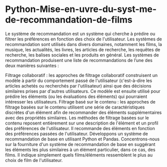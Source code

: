 # Python-Mise-en-uvre-du-syst-me-de-recommandation-de-films

Le système de recommandation est un système qui cherche à prédire ou filtrer les préférences en fonction des choix de l'utilisateur. Les systèmes de recommandation sont utilisés dans divers domaines, notamment les films, la musique, les actualités, les livres, les articles de recherche, les requêtes de recherche, les balises sociales et les produits en général. 
Les systèmes de recommandation produisent une liste de recommandations de l’une des deux manières suivantes : 
 

Filtrage collaboratif : les approches de filtrage collaboratif construisent un modèle à partir du comportement passé de l'utilisateur (c'est-à-dire les articles achetés ou recherchés par l'utilisateur) ainsi que des décisions similaires prises par d'autres utilisateurs. Ce modèle est ensuite utilisé pour prédire les éléments (ou les évaluations des éléments) qui pourraient intéresser les utilisateurs.
Filtrage basé sur le contenu : les approches de filtrage basées sur le contenu utilisent une série de caractéristiques discrètes d'un élément afin de recommander des éléments supplémentaires avec des propriétés similaires. Les méthodes de filtrage basées sur le contenu reposent entièrement sur une description de l'élément et un profil des préférences de l'utilisateur. Il recommande des éléments en fonction des préférences passées de l'utilisateur.
Développons un système de recommandation de base en utilisant Python et Pandas. 
Concentrons-nous sur la fourniture d'un système de recommandation de base en suggérant les éléments les plus similaires à un élément particulier, dans ce cas, des films. Il indique simplement quels films/éléments ressemblent le plus au choix de film de l'utilisateur.
